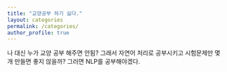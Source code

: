 ```yaml
---
title: "교양공부 하기 싫다."
layout: categories
permalink: /categories/
author_profile: true
---
```

나 대신 누가 교양 공부 해주면 안됨?
그래서 자연어 처리로 공부시키고 시험문제만 몇개 만들면 좋지 않을까?
그러면 NLP를 공부해야겠다.